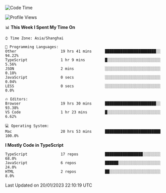 <!--START_SECTION:waka-->
![Code Time](http://img.shields.io/badge/Code%20Time-3%2C693%20hrs%2058%20mins-blue)

![Profile Views](http://img.shields.io/badge/Profile%20Views-0-blue)

📊 **This Week I Spent My Time On** 

```text
⌚︎ Time Zone: Asia/Shanghai

💬 Programming Languages: 
Other                    19 hrs 41 mins      ███████████████████████░░   94.22% 
TypeScript               1 hr 9 mins         █░░░░░░░░░░░░░░░░░░░░░░░░   5.56% 
JSON                     2 mins              ░░░░░░░░░░░░░░░░░░░░░░░░░   0.18% 
JavaScript               0 secs              ░░░░░░░░░░░░░░░░░░░░░░░░░   0.04% 
LESS                     0 secs              ░░░░░░░░░░░░░░░░░░░░░░░░░   0.0%

🔥 Editors: 
Browser                  19 hrs 30 mins      ███████████████████████░░   93.38% 
VS Code                  1 hr 23 mins        █░░░░░░░░░░░░░░░░░░░░░░░░   6.62%

💻 Operating System: 
Mac                      20 hrs 53 mins      █████████████████████████   100.0%

```

**I Mostly Code in TypeScript** 

```text
TypeScript               17 repos            █████████████████░░░░░░░░   68.0% 
JavaScript               6 repos             ██████░░░░░░░░░░░░░░░░░░░   24.0% 
HTML                     2 repos             ██░░░░░░░░░░░░░░░░░░░░░░░   8.0%

```



 Last Updated on 20/01/2023 22:10:19 UTC
<!--END_SECTION:waka-->
